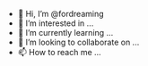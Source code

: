 - 👋 Hi, I’m @fordreaming
- 👀 I’m interested in ...
- 🌱 I’m currently learning ...
- 💞️ I’m looking to collaborate on ...
- 📫 How to reach me ...

<!---
fordreaming/fordreaming is a ✨ special ✨ repository because its `README.md` (this file) appears on your GitHub profile.
You can click the Preview link to take a look at your changes.
--->
